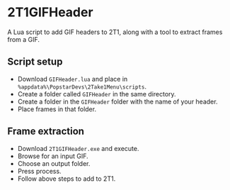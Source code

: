 # 2T1GIFHeader
A Lua script to add GIF headers to 2T1, along with a tool to extract frames from a GIF.

## Script setup
* Download `GIFHeader.lua` and place in `%appdata%\PopstarDevs\2Take1Menu\scripts`.
* Create a folder called `GIFHeader` in the same directory.
* Create a folder in the `GIFHeader` folder with the name of your header.
* Place frames in that folder.

## Frame extraction
* Download `2T1GIFHeader.exe` and execute.
* Browse for an input GIF.
* Choose an output folder.
* Press process.
* Follow above steps to add to 2T1.
